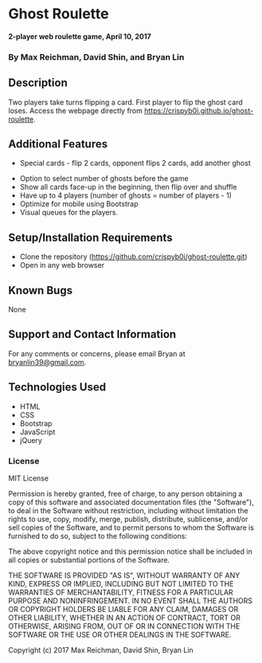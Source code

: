 # Ghost Roulette

#### 2-player web roulette game, April 10, 2017

### By Max Reichman, David Shin, and Bryan Lin

## Description

Two players take turns flipping a card. First player to flip the ghost card loses. Access the webpage directly from https://crispyb0i.github.io/ghost-roulette.

<!-- ## Minimum Viable Product
* 16 cards total
* 1 ghost card
* During a turn, player flips 1 card
* Switch players every turn
* If player flips ghost card, they lose
* Replay button to reset cards -->

## Additional Features
<!-- * You have the option to continue or end your turn after each flip that isn't a ghost. -->
* Special cards - flip 2 cards, opponent flips 2 cards, add another ghost
<!-- * Point system that lasts for 5 rounds (lose points for hitting ghosts) -->
* Option to select number of ghosts before the game
* Show all cards face-up in the beginning, then flip over and shuffle
* Have up to 4 players (number of ghosts = number of players - 1)
* Optimize for mobile using Bootstrap
* Visual queues for the players.

## Setup/Installation Requirements

* Clone the repository (https://github.com/crispyb0i/ghost-roulette.git)
* Open in any web browser

## Known Bugs

None

## Support and Contact Information

For any comments or concerns, please email Bryan at bryanlin39@gmail.com.

## Technologies Used

* HTML
* CSS
* Bootstrap
* JavaScript
* jQuery

### License

MIT License

Permission is hereby granted, free of charge, to any person obtaining a copy of this software and associated documentation files (the "Software"), to deal in the Software without restriction, including without limitation the rights to use, copy, modify, merge, publish, distribute, sublicense, and/or sell copies of the Software, and to permit persons to whom the Software is furnished to do so, subject to the following conditions:

The above copyright notice and this permission notice shall be included in all copies or substantial portions of the Software.

THE SOFTWARE IS PROVIDED "AS IS", WITHOUT WARRANTY OF ANY KIND, EXPRESS OR IMPLIED, INCLUDING BUT NOT LIMITED TO THE WARRANTIES OF MERCHANTABILITY, FITNESS FOR A PARTICULAR PURPOSE AND NONINFRINGEMENT. IN NO EVENT SHALL THE AUTHORS OR COPYRIGHT HOLDERS BE LIABLE FOR ANY CLAIM, DAMAGES OR OTHER LIABILITY, WHETHER IN AN ACTION OF CONTRACT, TORT OR OTHERWISE, ARISING FROM, OUT OF OR IN CONNECTION WITH THE SOFTWARE OR THE USE OR OTHER DEALINGS IN THE SOFTWARE.

Copyright (c) 2017 Max Reichman, David Shin, Bryan Lin
